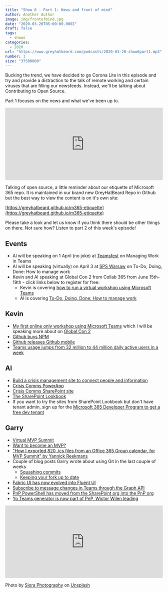 ```yaml
---
title: "Show 6 - Part 1: News and front of mind"
author: Another Author
image: img/frontofmind.jpg
date: "2020-03-20T05:00:00.000Z"
draft: false
tags: 
  - shows
categories:
  - 2020
url: "https://www.greyhatbeard.com/podcasts/2020-03-20-show6part1.mp3"
number: 1
size: "37500000"
---
```


Bucking the trend, we have decided to go Corona Lite in this episode and try and provide a distraction to the talk of remote working and certain viruses that are filling our newsfeeds. Instead, we'll be talking about Contributing to Open Source.

Part 1 focuses on the news and what we've been up to. 

<iframe src="https://open.spotify.com/embed-podcast/episode/2aB85ARC4yR4a1AkP3MkaX" width="100%" height="232" frameborder="0" allowtransparency="true" allow="encrypted-media"></iframe>

Talking of open source, a little reminder about our etiquette of Microsoft 365 repo. It is maintained in our brand new GreyHatBeard Repo in Github but the best way to view the content is on it's own site:

[https://greyhatbeard.github.io/m365-etiquette](https://greyhatbeard.github.io/m365-etiquette)

Please take a look and let us know if you think there should be other things on there. Not sure how? Listen to part 2 of this week's episode!

## Events
- Al will be speaking on 1 April (no joke) at [Teamsfest](https://microsoft365pro.co.uk/teamsfest/) on Managing Work in Teams
- Al will be speaking (virtually) on April 3 at [SPS Warsaw](https://www.spsevents.org/event/warsawvirtual2020/) on To-Do, Doing, Done: How to manage work 
- Kevin and Al speaking at Global Con 2 from Collab 365 from June 15th-19th - click links below to register for free:
  - Kevin is covering [how to run a virtual workshop using Microsoft Teams](https://partners.collab365.community/16428/41362)
  - Al is covering [To-Do, Doing, Done: How to manage work](https://partners.collab365.community/16428/41362)

## Kevin
- [My first online only workshop using Microsoft Teams](https://www.linkedin.com/feed/update/urn:li:activity:6645814458012704768/) which I will be speaking more about on [Global Con 2](https://partners.collab365.community/16428/41362) 
- [Github buys NPM](https://github.blog/2020-03-16-npm-is-joining-github/)
- [Github releases Github mobile](https://github.blog/2020-03-17-github-for-mobile-is-now-available/)
- [Teams usage jumps from 32 million to 44 million daily active users in a week](https://www.zdnet.com/article/microsoft-teams-usage-up-by-12-million-in-the-past-week-hitting-44-million-daily-active-users-due-largely-to-covid-19/)

## Al
- [Build a crisis management site to connect people and information](https://techcommunity.microsoft.com/t5/microsoft-sharepoint-blog/build-a-crisis-management-site-to-connect-people-and-information/ba-p/1216791)
- [Crisis Comms PowerApp](https://powerapps.microsoft.com/en-us/blog/crisis-communication-a-power-platform-template/)
- [Crisis Comms SharePoint site](https://lookbook.microsoft.com/details/8f8337d2-b1f6-4a84-91a4-9081f841f0f6)
- [The SharePoint Lookbook](https://Lookbook.microsoft.com)
- If you want to try the sites from SharePoint Lookbook but don't have tenant admin, sign up for the [Microsoft 365 Developer Program to get a free dev tenant](https://developer.microsoft.com/en-us/microsoft-365/dev-program)

## Garry
- [Virtual MVP Summit](https://mvp.microsoft.com/en-us/Summit)
- [Want to become an MVP?](https://mvp.microsoft.com/en-US/pages/what-it-takes-to-be-an-mvp)
- ["How I exported 820 .ics files from an Office 365 Group calendar, for MVP Summit" by Yannick Reekmans](https://blog.yannickreekmans.be/how-i-exported-ics-files-from-o365-group-events/)
- Couple of blog posts Garry wrote about using Git in the last couple of weeks
  - [Squashing commits](https://garrytrinder.github.io/2020/03/squashing-commits-using-interactive-rebase)
  - [Keeping your fork up to date](https://garrytrinder.github.io/2020/03/keeping-your-fork-up-to-date)
- [Fabric UI has now evolved into Fluent UI](https://developer.microsoft.com/en-us/office/blogs/ui-fabric-is-evolving-into-fluent-ui/)
- [Subscribe to message changes in Teams through the Graph API](https://developer.microsoft.com/en-us/office/blogs/announcing-change-notifications-for-microsoft-teams-messages/)
- [PnP PowerShell has moved from the SharePoint org into the PnP org](https://twitter.com/pkbullock/status/1240721813564526594?s=20)
- [Yo Teams generator is now part of PnP, Wictor Wilen leading](https://github.com/pnp/generator-teams)

<iframe src="https://open.spotify.com/embed-podcast/episode/2aB85ARC4yR4a1AkP3MkaX" width="100%" height="232" frameborder="0" allowtransparency="true" allow="encrypted-media"></iframe>

Photo by [Siora Photography](https://unsplash.com/@siora18?utm_source=unsplash&utm_medium=referral&utm_content=creditCopyText) on [Unsplash](https://unsplash.com/@siora18)
